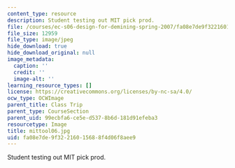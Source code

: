 ```yaml
---
content_type: resource
description: Student testing out MIT pick prod.
file: /courses/ec-s06-design-for-demining-spring-2007/fa08e7de9f32216015688f4d06f8aee9_mittool06.jpg
file_size: 12959
file_type: image/jpeg
hide_download: true
hide_download_original: null
image_metadata:
  caption: ''
  credit: ''
  image-alt: ''
learning_resource_types: []
license: https://creativecommons.org/licenses/by-nc-sa/4.0/
ocw_type: OCWImage
parent_title: Class Trip
parent_type: CourseSection
parent_uid: 99ecbfa6-ce5e-d537-8b6d-181d91efeba3
resourcetype: Image
title: mittool06.jpg
uid: fa08e7de-9f32-2160-1568-8f4d06f8aee9
---
```

Student testing out MIT pick prod.